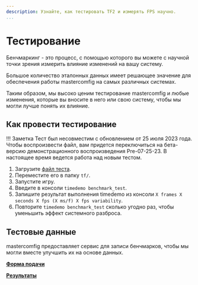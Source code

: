 ```yaml
---
description: Узнайте, как тестировать TF2 и измерять FPS научно.
...
```


# Тестирование

Бенчмаркинг - это процесс, с помощью которого вы можете с научной точки зрения измерить влияние изменений на вашу систему.

Большое количество эталонных данных имеет решающее значение для обеспечения работы mastercomfig на самых различных системах.

Таким образом, мы высоко ценим тестирование mastercomfig и любые изменения, которые вы вносите в него или свою систему, чтобы мы могли лучше понять их влияние.

## Как провести тестирование
!!! Заметка
    Тест был несовместим с обновлением от 25 июля 2023 года.
    Чтобы воспроизвести файл, вам придется переключиться на бета-версию демонстрационного воспроизведения Pre-07-25-23. В настоящее время ведется работа над новым тестом.

1. Загрузите [файл теста](https://mega.nz/file/f8tlhDhR#nYgghqybOK15ObUykEczewB3242XHb_bJ4JP0rv1q6k).
2. Переместите его в папку `tf/`.
3. Запустите игру.
4. Введите в консоли `timedemo benchmark_test`.
5. Запишите результат выполнения timedemo из консоли `X frames X seconds X fps (X ms/f) X fps variability`.
6. Повторите `timedemo benchmark_test` сколько угодно раз, чтобы уменьшить эффект системного разброса.

## Тестовые данные

mastercomfig предоставляет сервис для записи бенчмарков, чтобы мы могли вместе улучшить их на основе данных.

[**Форма подачи**](https://airtable.com/shrckjh0jqeZdeIYN)

[**Результаты**](https://airtable.com/shrxpulcQulOi16Wm)
